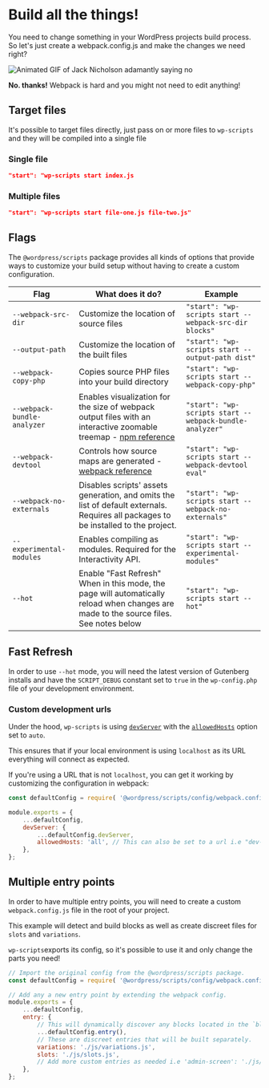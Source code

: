 # Build all the things!

You need to change something in your WordPress projects build process. So let's just create a webpack.config.js and make the changes we need right?

![Animated GIF of Jack Nicholson adamantly saying no](https://i.giphy.com/media/v1.Y2lkPTc5MGI3NjExN3gzdGdjbTU4N2U0YWY2ZTlmemJ1dndjYzR4aGlwaGljYW96ZmN6aSZlcD12MV9pbnRlcm5hbF9naWZfYnlfaWQmY3Q9Zw/23BST5FQOc8k8/giphy.gif)

**No. thanks!** Webpack is hard and you might not need to edit anything!

## Target files

It's possible to target files directly, just pass on or more files to `wp-scripts` and they will be compiled into a single file

### Single file

```json
"start": "wp-scripts start index.js
```

### Multiple files

```json
"start": "wp-scripts start file-one.js file-two.js"
```

## Flags

The `@wordpress/scripts` package provides all kinds of options that provide ways to customize your build setup without having to create a custom configuration.

| Flag                        | What does it do?                                                                                                                                                         | Example                                                 |
| --------------------------- | ------------------------------------------------------------------------------------------------------------------------------------------------------------------------ | ------------------------------------------------------- |
| `--webpack-src-dir`         | Customize the location of source files                                                                                                                                   | `"start": "wp-scripts start --webpack-src-dir blocks"`  |
| `--output-path`             | Customize the location of the built files                                                                                                                                | `"start": "wp-scripts start --output-path dist"`        |
| `--webpack-copy-php`        | Copies source PHP files into your build directory                                                                                                                        | `"start": "wp-scripts start --webpack-copy-php"`        |
| `--webpack-bundle-analyzer` | Enables visualization for the size of webpack output files with an interactive zoomable treemap - [npm reference](https://www.npmjs.com/package/webpack-bundle-analyzer) | `"start": "wp-scripts start --webpack-bundle-analyzer"` |
| `--webpack-devtool`         | Controls how source maps are generated - [webpack reference](https://webpack.js.org/configuration/devtool/#devtool)                                                      | `"start": "wp-scripts start --webpack-devtool eval"`    |
| `--webpack-no-externals`    | Disables scripts' assets generation, and omits the list of default externals. Requires all packages to be installed to the project.                                      | `"start": "wp-scripts start --webpack-no-externals"`    |
| `--experimental-modules`    | Enables compiling as modules. Required for the Interactivity API.                                                                                                        | `"start": "wp-scripts start --experimental-modules"`    |
| `--hot`                     | Enable "Fast Refresh" When in this mode, the page will automatically reload when changes are made to the source files. See notes below                                   | `"start": "wp-scripts start --hot"`                     |

## Fast Refresh

In order to use `--hot` mode, you will need the latest version of Gutenberg installs and have the `SCRIPT_DEBUG` constant set to `true` in the `wp-config.php` file of your development environment.

### Custom development urls

Under the hood, `wp-scripts` is using [`devServer`](https://webpack.js.org/configuration/dev-server/) with the [`allowedHosts`](https://webpack.js.org/configuration/dev-server/#devserverallowedhosts) option set to `auto`.

This ensures that if your local environment is using `localhost` as its URL everything will connect as expected.

If you're using a URL that is not `localhost`, you can get it working by customizing the configuration in webpack:

```js
const defaultConfig = require( '@wordpress/scripts/config/webpack.config' );

module.exports = {
	...defaultConfig,
	devServer: {
		...defaultConfig.devServer,
		allowedHosts: 'all', // This can also be set to a url i.e "dev-site.dev'
	},
};
```

## Multiple entry points

In order to have multiple entry points, you will need to create a custom `webpack.config.js` file in the root of your project.

This example will detect and build blocks as well as create discreet files for `slots` and `variations`.

`wp-scripts`exports its config, so it's possible to use it and only change the parts you need!

```js
// Import the original config from the @wordpress/scripts package.
const defaultConfig = require( '@wordpress/scripts/config/webpack.config' );

// Add any a new entry point by extending the webpack config.
module.exports = {
	...defaultConfig,
	entry: {
		// This will dynamically discover any blocks located in the `blocks` directory.
		...defaultConfig.entry(),
		// These are discreet entries that will be built separately.
		variations: './js/variations.js',
		slots: './js/slots.js',
		// Add more custom entries as needed i.e 'admin-screen': './js/admins.js',
	},
};
```
